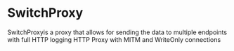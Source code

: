 # SwitchProxy

SwitchProxyis a proxy that allows for sending the data to multiple endpoints with full HTTP logging
HTTP Proxy with MITM and WriteOnly connections
